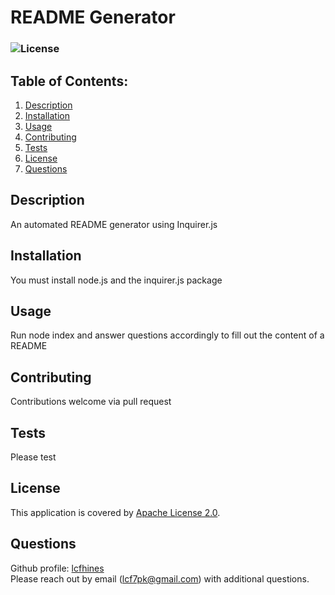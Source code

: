 
  # README Generator

  ### ![License](https://img.shields.io/badge/License-Apache%202.0-blue.svg)

  ## Table of Contents:
  1. [Description](#Description)
  2. [Installation](#Installation)
  3. [Usage](#Usage)
  4. [Contributing](#Contributing)
  5. [Tests](#Tests)
  6. [License](#License)
  7. [Questions](#Questions)

  ## Description
  An automated README generator using Inquirer.js

  ## Installation
  You must install node.js and the inquirer.js package

  ## Usage
  Run node index and answer questions accordingly to fill out the content of a README

  ## Contributing
  Contributions welcome via pull request

  ## Tests
  Please test

  
  ## License
  This application is covered by [Apache License 2.0](https://choosealicense.com/licenses/apache-2.0/).
  
  
  ## Questions
  Github profile: [lcfhines](https://github.com/lcfhines)  
  Please reach out by email (lcf7pk@gmail.com) with additional questions.

